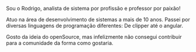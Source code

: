 Sou o Rodrigo, analista de sistema por profissão e professor por paixão!

Atuo na área de desenvolvimento de sistemas a mais de 10 anos. Passei por diversas linguagens de programação diferentes: De clipper até o angular.

Gosto da ideia do openSource, mas infelizmente não consegui contribuir para a comunidade da forma como gostaria.

<!---
RodrigoGuerato/RodrigoGuerato is a ✨ special ✨ repository because its `README.md` (this file) appears on your GitHub profile.
You can click the Preview link to take a look at your changes.
--->
